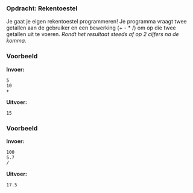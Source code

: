 ### Opdracht: Rekentoestel

Je gaat je eigen rekentoestel programmeren! Je programma vraagt twee getallen aan de gebruiker en een bewerking (+ - * /) om op die twee getallen uit te voeren.
*Rondt het resultaat steeds af op 2 cijfers na de komma.* 

### Voorbeeld

**Invoer:**

    5
    10
    +

**Uitvoer:**

    15

### Voorbeeld

**Invoer:**

    100
    5.7
    /

**Uitvoer:**

    17.5
